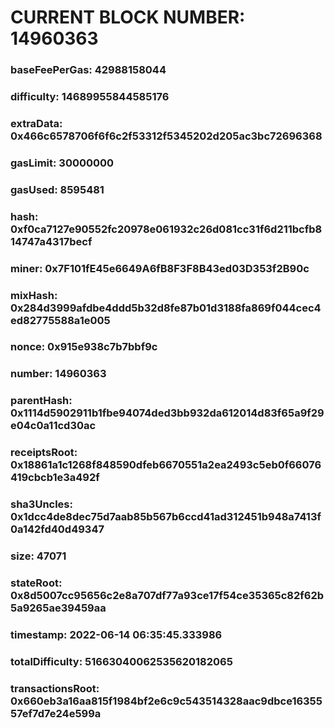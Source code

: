 # CURRENT BLOCK NUMBER: 14960363

### baseFeePerGas: 42988158044
### difficulty: 14689955844585176
### extraData: 0x466c6578706f6f6c2f53312f5345202d205ac3bc72696368
### gasLimit: 30000000
### gasUsed: 8595481
### hash: 0xf0ca7127e90552fc20978e061932c26d081cc31f6d211bcfb814747a4317becf
### miner: 0x7F101fE45e6649A6fB8F3F8B43ed03D353f2B90c
### mixHash: 0x284d3999afdbe4ddd5b32d8fe87b01d3188fa869f044cec4ed82775588a1e005
### nonce: 0x915e938c7b7bbf9c
### number: 14960363
### parentHash: 0x1114d5902911b1fbe94074ded3bb932da612014d83f65a9f29e04c0a11cd30ac
### receiptsRoot: 0x18861a1c1268f848590dfeb6670551a2ea2493c5eb0f66076419cbcb1e3a492f
### sha3Uncles: 0x1dcc4de8dec75d7aab85b567b6ccd41ad312451b948a7413f0a142fd40d49347
### size: 47071
### stateRoot: 0x8d5007cc95656c2e8a707df77a93ce17f54ce35365c82f62b5a9265ae39459aa
### timestamp: 2022-06-14 06:35:45.333986
### totalDifficulty: 51663040062535620182065
### transactionsRoot: 0x660eb3a16aa815f1984bf2e6c9c543514328aac9dbce1635557ef7d7e24e599a
